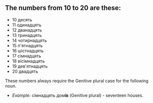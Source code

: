 ## The numbers from 10 to 20 are these:
* 10 десять
* 11 одинадцять
* 12 дванадцять
* 13 тринадцять
* 14 чотирнадцять
* 15 п'ятнадцять
* 16 шістнадцять
* 17 сімнадцять
* 18 вісімнадцять
* 19 дев'ятнадцять
* 20 двадцять

These numbers always require the Genitive plural case for the following noun.

* *Example:* сімнадцять дом**і́в** (Genitive plural) - seventeen houses.